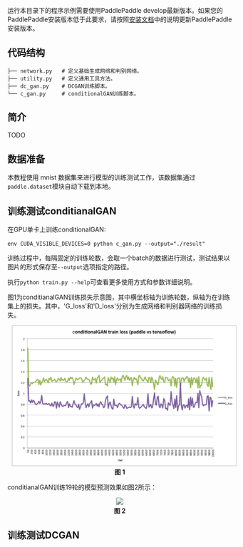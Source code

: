 ﻿

运行本目录下的程序示例需要使用PaddlePaddle develop最新版本。如果您的PaddlePaddle安装版本低于此要求，请按照[安装文档](http://www.paddlepaddle.org/docs/develop/documentation/zh/build_and_install/pip_install_cn.html)中的说明更新PaddlePaddle安装版本。

## 代码结构
```
├── network.py   # 定义基础生成网络和判别网络。
├── utility.py   # 定义通用工具方法。
├── dc_gan.py    # DCGAN训练脚本。
└── c_gan.py     # conditionalGAN训练脚本。
```

## 简介
TODO

## 数据准备

本教程使用 mnist 数据集来进行模型的训练测试工作，该数据集通过`paddle.dataset`模块自动下载到本地。

## 训练测试conditianalGAN

在GPU单卡上训练conditionalGAN:

```
env CUDA_VISIBLE_DEVICES=0 python c_gan.py --output="./result"
```

训练过程中，每隔固定的训练轮数，会取一个batch的数据进行测试，测试结果以图片的形式保存至`--output`选项指定的路径。

执行`python train.py --help`可查看更多使用方式和参数详细说明。

图1为conditianalGAN训练损失示意图，其中横坐标轴为训练轮数，纵轴为在训练集上的损失。其中，'G_loss'和'D_loss'分别为生成网络和判别器网络的训练损失。

<p align="center">
<img src="images/conditionalGAN_loss.png" width="620" hspace='10'/> <br/>
<strong>图 1</strong>
</p>



conditianalGAN训练19轮的模型预测效果如图2所示：

<p align="center">
<img src="images/conditionalGAN_demo.jpg" width="620" hspace='10'/> <br/>
<strong>图 2</strong>
</p>

## 训练测试DCGAN
